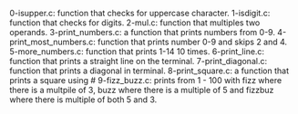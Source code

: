 0-isupper.c: function that checks for uppercase character.
1-isdigit.c: function that checks for digits.
2-mul.c: function that multiples two operands.
3-print_numbers.c: a function that prints numbers from 0-9.
4-print_most_numbers.c: function that prints number 0-9 and skips 2 and 4.
5-more_numbers.c: function that prints 1-14 10 times.
6-print_line.c: function that prints a straight line on the terminal.
7-print_diagonal.c: function that prints a diagonal in terminal.
8-print_square.c: a function that prints a square using #
9-fizz_buzz.c: prints from 1 - 100 with fizz where there is a multpile of 3, buzz where there is a multiple of 5 and fizzbuz where there is multiple of both 5 and 3.

